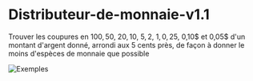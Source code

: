 # Distributeur-de-monnaie-v1.1
Trouver les coupures en 100$, 50$, 20$, 10$, 5$, 2$, 1$, 0,25$, 0,10$ et 0,05$ d'un montant d'argent donné, arrondi aux 5 cents près, de façon à donner le moins d'espèces de monnaie que possible

![Exemples](https://github.com/TheRealDAZL/Distributeur-de-monnaie-v1.1/assets/116024728/d77d5c16-d3d1-474c-9df2-fbd191409d2e)

